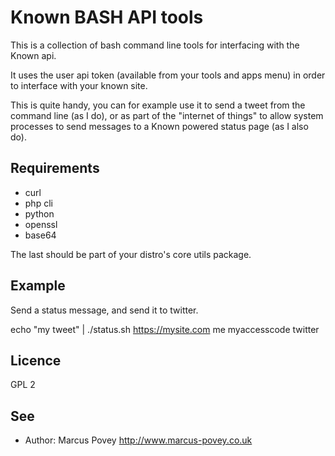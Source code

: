 Known BASH API tools
====================

This is a collection of bash command line tools for interfacing with the Known api.

It uses the user api token (available from your tools and apps menu) in order to interface with your known site.

This is quite handy, you can for example use it to send a tweet from the command line (as I do), or as part of the 
"internet of things" to allow system processes to send messages to a Known powered status page (as I also do).

Requirements
------------
* curl
* php cli
* python
* openssl
* base64

The last should be part of your distro's core utils package.

Example
-------

Send a status message, and send it to twitter.

echo "my tweet" | ./status.sh https://mysite.com me myaccesscode twitter

Licence
-------

GPL 2

See
---

* Author: Marcus Povey http://www.marcus-povey.co.uk
